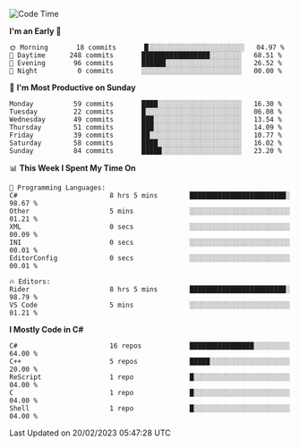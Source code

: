 <!--START_SECTION:waka-->
![Code Time](http://img.shields.io/badge/Code%20Time-940%20hrs%2032%20mins-blue)

**I'm an Early 🐤** 

```text
🌞 Morning       18 commits       █░░░░░░░░░░░░░░░░░░░░░░░░   04.97 % 
🌆 Daytime      248 commits       █████████████████░░░░░░░░   68.51 % 
🌃 Evening       96 commits       ██████░░░░░░░░░░░░░░░░░░░   26.52 % 
🌙 Night          0 commits       ░░░░░░░░░░░░░░░░░░░░░░░░░   00.00 % 

```
📅 **I'm Most Productive on Sunday** 

```text
Monday          59 commits       ████░░░░░░░░░░░░░░░░░░░░░   16.30 % 
Tuesday         22 commits       █░░░░░░░░░░░░░░░░░░░░░░░░   06.08 % 
Wednesday       49 commits       ███░░░░░░░░░░░░░░░░░░░░░░   13.54 % 
Thursday        51 commits       ███░░░░░░░░░░░░░░░░░░░░░░   14.09 % 
Friday          39 commits       ██░░░░░░░░░░░░░░░░░░░░░░░   10.77 % 
Saturday        58 commits       ████░░░░░░░░░░░░░░░░░░░░░   16.02 % 
Sunday          84 commits       █████░░░░░░░░░░░░░░░░░░░░   23.20 % 

```


📊 **This Week I Spent My Time On** 

```text
💬 Programming Languages: 
C#                       8 hrs 5 mins        ████████████████████████░   98.67 % 
Other                    5 mins              ░░░░░░░░░░░░░░░░░░░░░░░░░   01.21 % 
XML                      0 secs              ░░░░░░░░░░░░░░░░░░░░░░░░░   00.09 % 
INI                      0 secs              ░░░░░░░░░░░░░░░░░░░░░░░░░   00.01 % 
EditorConfig             0 secs              ░░░░░░░░░░░░░░░░░░░░░░░░░   00.01 % 

🔥 Editors: 
Rider                    8 hrs 5 mins        ████████████████████████░   98.79 % 
VS Code                  5 mins              ░░░░░░░░░░░░░░░░░░░░░░░░░   01.21 % 

```

**I Mostly Code in C#** 

```text
C#                       16 repos            ████████████████░░░░░░░░░   64.00 % 
C++                      5 repos             █████░░░░░░░░░░░░░░░░░░░░   20.00 % 
ReScript                 1 repo              █░░░░░░░░░░░░░░░░░░░░░░░░   04.00 % 
C                        1 repo              █░░░░░░░░░░░░░░░░░░░░░░░░   04.00 % 
Shell                    1 repo              █░░░░░░░░░░░░░░░░░░░░░░░░   04.00 % 

```



 Last Updated on 20/02/2023 05:47:28 UTC
<!--END_SECTION:waka-->
